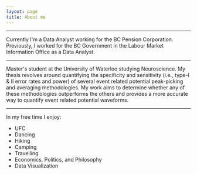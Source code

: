 ```yaml
---
layout: page
title: About me
---
```


---
Currently I'm a Data Analyst working for the BC Pension Corporation. Previously, I worked for the BC Government in the Labour Market Information Office as a Data Analyst.

---
Master's student at the University of Waterloo studying Neuroscience. My thesis revolves around quantifying the specificity and sensitivity (i.e., type-I & II error rates and power) of several event related potential peak-picking and averaging methodologies. My work aims to determine whether any of these methodologies outperforms the others and provides a more accurate way to quantify event related potential waveforms.

---
In my free time I enjoy:
- UFC
- Dancing
- Hiking
- Camping
- Travelling
- Economics, Politics, and Philosophy
- Data Visualization

